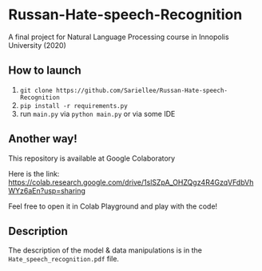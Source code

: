 # Russan-Hate-speech-Recognition
A final project for Natural Language Processing course in Innopolis University (2020)

## How to launch
1. `git clone https://github.com/Sariellee/Russan-Hate-speech-Recognition`
2. `pip install -r requirements.py`
3. run `main.py` via `python main.py` or via some IDE

## Another way!
This repository is available at Google Colaboratory

Here is the link: https://colab.research.google.com/drive/1slSZpA_OHZQgz4R4GzqVFdbVhWYz6aEn?usp=sharing

Feel free to open it in Colab Playground and play with the code!

## Description
The description of the model & data manipulations is in the `Hate_speech_recognition.pdf` file.
